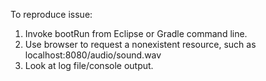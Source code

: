 To reproduce issue:

1. Invoke bootRun from Eclipse or Gradle command line.
2. Use browser to request a nonexistent resource, such as localhost:8080/audio/sound.wav
3. Look at log file/console output.
